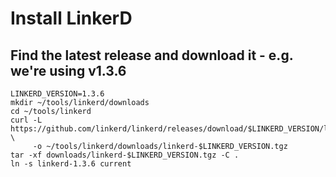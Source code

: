 
# Install LinkerD

## Find the latest release and download it - e.g. we're using v1.3.6

```
LINKERD_VERSION=1.3.6
mkdir ~/tools/linkerd/downloads
cd ~/tools/linkerd
curl -L https://github.com/linkerd/linkerd/releases/download/$LINKERD_VERSION/linkerd-$LINKERD_VERSION.tgz \
     -o ~/tools/linkerd/downloads/linkerd-$LINKERD_VERSION.tgz
tar -xf downloads/linkerd-$LINKERD_VERSION.tgz -C .
ln -s linkerd-1.3.6 current
```
